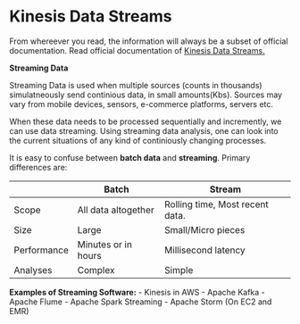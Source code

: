 # Kinesis Data Streams

From whereever you read, the information will always be a subset of official documentation. Read official documentation of [Kinesis Data Streams.](https://docs.aws.amazon.com/kinesis/?id=docs_gateway)

**Streaming Data**

Streaming Data is used when multiple sources (counts in thousands) simulatneously send continious data, in small amounts(Kbs). Sources may vary from mobile devices, sensors, e-commerce platforms, servers etc. 

When these data needs to be processed sequentially and incremently, we can use data streaming. Using streaming data analysis, one can look into the current situations of any kind of continiously changing processes. 

It is easy to confuse between **batch data** and **streaming**. Primary differences are:

|               | Batch                 |  Stream
|---------------|---------------------|------------------------|
| Scope | All data altogether|Rolling time, Most recent data.
|Size|Large|Small/Micro pieces
|Performance|Minutes or in hours| Millisecond latency
|Analyses| Complex| Simple

**Examples of Streaming Software:** 
    - Kinesis in AWS
    - Apache Kafka
    - Apache Flume
    - Apache Spark Streaming
    - Apache Storm (On EC2 and EMR)

